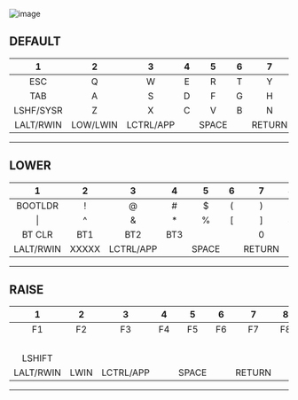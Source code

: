 ![image](https://github.com/slabua/zmk-config-saru48wplus/assets/1002978/652444cd-a283-4733-9d6d-c7b117d31ad4)

DEFAULT
-----------------------------------------------------------------------------------------------------------------------------------
| 1 | 2 | 3 | 4 | 5 | 6 | 7 | 8 | 9 | 10 | 11 | 12 | 13 |
|:---:|:---:|:---:|:---:|:---:|:---:|:---:|:---:|:---:|:---:|:---:|:---:|:---:|
|   ESC   |    Q    |    W    |    E    |    R    |    T    |    Y    |    U    |    I    |    O    |    P    |    -    |  MUTE   |
|   TAB   |    A    |    S    |    D    |    F    |    G    |    H    |    J    |    K    |    L    |    ;    |    '    |  PRINT  |
|LSHF/SYSR|    Z    |    X    |    C    |    V    |    B    |    N    |    M    |    ,    |    .    |    /    |   UP    | RSHIFT  |
|LALT/RWIN|LOW/LWIN |LCTRL/APP|         |  SPACE  |         | RETURN  |         |BACKSPACE|RAI/RALT |  LEFT   |  DOWN   |  RIGHT  |
-----------------------------------------------------------------------------------------------------------------------------------

LOWER
-----------------------------------------------------------------------------------------------------------------------------------
| 1 | 2 | 3 | 4 | 5 | 6 | 7 | 8 | 9 | 10 | 11 | 12 | 13 |
|:---:|:---:|:---:|:---:|:---:|:---:|:---:|:---:|:---:|:---:|:---:|:---:|:---:|
| BOOTLDR |    !    |    @    |    #    |    $    |    (    |    )    |    7    |    8    |    9    |    *    |    -    |ZOOMRESET|
|   \|    |    ^    |    &    |    *    |    %    |    [    |    ]    |    4    |    5    |    6    |    /    |    +    |  PgUP   |
| BT CLR  |   BT1   |   BT2   |   BT3   |         |         |    0    |    1    |    2    |    3    |    .    |    =    |  PgDN   |
|LALT/RWIN|  XXXXX  |LCTRL/APP|         |  SPACE  |         | RETURN  |         |   DEL   |  RALT   |         |         | RETURN  |
-----------------------------------------------------------------------------------------------------------------------------------

RAISE
-----------------------------------------------------------------------------------------------------------------------------------
| 1 | 2 | 3 | 4 | 5 | 6 | 7 | 8 | 9 | 10 | 11 | 12 | 13 |
|:---:|:---:|:---:|:---:|:---:|:---:|:---:|:---:|:---:|:---:|:---:|:---:|:---:|
|   F1    |   F2    |   F3    |   F4    |   F5    |   F6    |   F7    |   F8    |   F9    |   F10   |   F11   |   F12   |         |
|         |         |         |         |         |         |         |         |         |         |    `    |    ~    |  HOME   |
| LSHIFT  |         |         |         |         |         |         |         |         |         |    \    |         |   END   |
|LALT/RWIN|  LWIN   |LCTRL/APP|         |  SPACE  |         | RETURN  |         |   DEL   |  XXXXX  |         |         |         |
-----------------------------------------------------------------------------------------------------------------------------------
